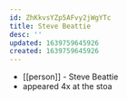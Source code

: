 ```yaml
---
id: ZhKkvsYZp5AFvy2jWgYTc
title: Steve Beattie
desc: ''
updated: 1639759645926
created: 1639759645926
---
```



- [[person]] - Steve Beattie
- appeared 4x at the stoa
